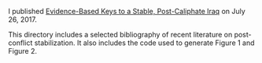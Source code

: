 
I published [Evidence-Based Keys to a Stable, Post-Caliphate Iraq](https://www.brookings.edu/blog/markaz/2017/07/26/evidence-based-keys-to-a-stable-post-caliphate-iraq/) on July 26, 2017.

This directory includes a selected bibliography of recent literature on post-conflict stabilization. It also includes the code used to generate Figure 1 and Figure 2. 


